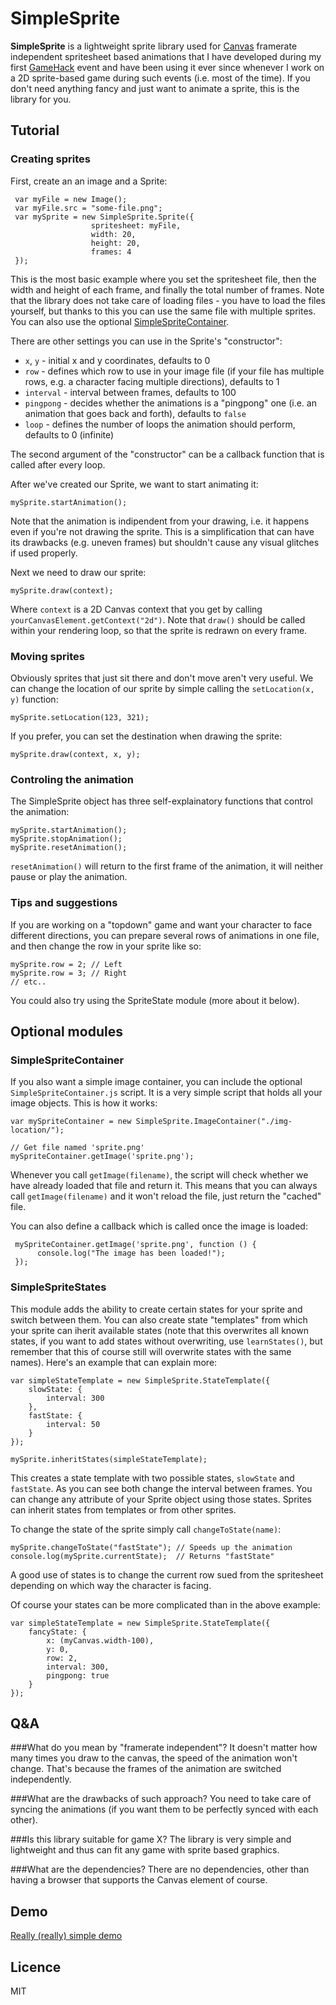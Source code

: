 SimpleSprite
=============

**SimpleSprite** is a lightweight sprite library used for [Canvas](http://en.wikipedia.org/wiki/Canvas_element) 
framerate independent spritesheet based animations that I have developed during my first 
[GameHack](http://gamehack.co.uk/) event and have been using it ever since whenever I work on a 2D sprite-based 
game during such events (i.e. most of the time). If you don't need anything fancy and just want to animate a 
sprite, this is the library for you.

Tutorial
--------
### Creating sprites
First, create an an image and a Sprite:

     var myFile = new Image();
     var myFile.src = "some-file.png";
     var mySprite = new SimpleSprite.Sprite({
                      spritesheet: myFile, 
                      width: 20, 
                      height: 20, 
                      frames: 4
     });

This is the most basic example where you set the spritesheet file, then the width and height of each 
frame, and finally the total number of frames. Note that the library does not take care of loading 
files - you have to load the files yourself, but thanks to this you can use the same file with multiple 
sprites. You can also use the optional [SimpleSpriteContainer](#simplespritecontainer).

There are other settings you can use in the Sprite's "constructor":

* `x`, `y` - initial x and y coordinates, defaults to 0
* `row` - defines which row to use in your image file (if your file has multiple rows, e.g. a character 
facing multiple directions), defaults to 1
* `interval` - interval between frames, defaults to 100
* `pingpong` - decides whether the animations is a "pingpong" one (i.e. an animation that goes back and 
forth), defaults to `false`
* `loop` - defines the number of loops the animation should perform, defaults to 0 (infinite)

The second argument of the "constructor" can be a callback function that is called after every loop.

After we've created our Sprite, we want to start animating it:
    
    mySprite.startAnimation();
    
Note that the animation is indipendent from your drawing, i.e. it happens even if you're not drawing the 
sprite. This is a simplification that can have its drawbacks (e.g. uneven frames) but shouldn't cause any 
visual glitches if used properly.

Next we need to draw our sprite:

    mySprite.draw(context);
    
Where `context` is a 2D Canvas context that you get by calling `yourCanvasElement.getContext("2d")`. Note 
that `draw()` should be called within your rendering loop, so that the sprite is redrawn on every frame.

### Moving sprites
Obviously sprites that just sit there and don't move aren't very useful. We can change the location of our 
sprite by simple calling the `setLocation(x, y)` function:

    mySprite.setLocation(123, 321);

If you prefer, you can set the destination when drawing the sprite:

    mySprite.draw(context, x, y);
    
### Controling the animation
The SimpleSprite object has three self-explainatory functions that control the animation:

    mySprite.startAnimation();
    mySprite.stopAnimation();
    mySprite.resetAnimation();
    
`resetAnimation()` will return to the first frame of the animation, it will neither pause or play the animation.

### Tips and suggestions
If you are working on a "topdown" game and want your character to face different directions, you can prepare 
several rows of animations in one file, and then change the row in your sprite like so:

    mySprite.row = 2; // Left
    mySprite.row = 3; // Right
    // etc..

You could also try using the SpriteState module (more about it below).

Optional modules
----------------
### SimpleSpriteContainer
If you also want a simple image container, you can include the optional `SimpleSpriteContainer.js` script. It is a 
very simple script that holds all your image objects. This is how it works:

    var mySpriteContainer = new SimpleSprite.ImageContainer("./img-location/");
    
    // Get file named 'sprite.png'
    mySpriteContainer.getImage('sprite.png');
    
Whenever you call `getImage(filename)`, the script will check whether we have already loaded that file and return it. 
This means that you can always call `getImage(filename)` and it won't reload the file, just return the "cached" file.

You can also define a callback which is called once the image is loaded:

     mySpriteContainer.getImage('sprite.png', function () {
          console.log("The image has been loaded!");
     });

### SimpleSpriteStates
This module adds the ability to create certain states for your sprite and switch between them. You can also create state
"templates" from which your sprite can iherit available states (note that this overwrites all known states, if you want 
to add states without overwriting, use `learnStates()`, but remember that this of course still will overwrite states with 
the same names). Here's an example that can explain more:

    var simpleStateTemplate = new SimpleSprite.StateTemplate({
        slowState: {
            interval: 300
        },
        fastState: {
            interval: 50
        }
    });

    mySprite.inheritStates(simpleStateTemplate);

This creates a state template with two possible states, `slowState` and `fastState`. As you can see both change the 
interval between frames. You can change any attribute of your Sprite object using those states. Sprites can inherit 
states from templates or from other sprites.

To change the state of the sprite simply call `changeToState(name)`:

    mySprite.changeToState("fastState"); // Speeds up the animation
    console.log(mySprite.currentState);  // Returns "fastState"

A good use of states is to change the current row sued from the spritesheet depending on which way the character is 
facing.

Of course your states can be more complicated than in the above example:

    var simpleStateTemplate = new SimpleSprite.StateTemplate({
        fancyState: {
            x: (myCanvas.width-100),
            y: 0,
            row: 2,
            interval: 300,
            pingpong: true
        }
    });

Q&A
---
###What do you mean by "framerate independent"?
It doesn't matter how many times you draw to the canvas, the speed of the animation won't change. That's because the 
frames of the animation are switched independently.

###What are the drawbacks of such approach?
You need to take care of syncing the animations (if you want them to be perfectly synced with each other).

###Is this library suitable for game X?
The library is very simple and lightweight and thus can fit any game with sprite based graphics.

###What are the dependencies?
There are no dependencies, other than having a browser that supports the Canvas element of course.

Demo
----
[Really (really) simple demo](http://htmlpreview.github.com/?http://github.com/MaciekBaron/simple-sprite/blob/master/example/index.html)

Licence
-------
MIT
